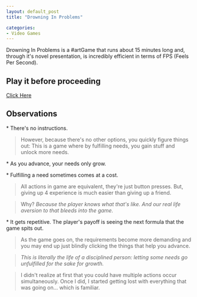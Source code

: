 ```yaml
---
layout: default_post
title: "Drowning In Problems"

categories:
- Video Games
---
```


Drowning In Problems is a #artGame that runs about 15 minutes long and, through it's novel presentation, is incredibly efficient in terms of FPS (Feels Per Second).

<!---
<!–end_preview–>
-->

Play it before proceeding
-----------
[Click Here](http://game.notch.net/drowning/)

Observations
-----------

\* There's no instructions.

> However, because there's no other options, you quickly figure things out: This is a game where by fulfilling needs, you gain stuff and unlock more needs.

\* As you advance, your needs only grow.

\* Fulfilling a need sometimes comes at a cost.

> All actions in game are equivalent, they're just button presses. But, giving up 4 experience is much easier than giving up a friend.

> Why? _Because the player knows what that's like. And our real life aversion to that bleeds into the game._

\* It gets repetitive. The player's payoff is seeing the next formula that the game spits out.

> As the game goes on, the requirements become more demanding and you may end up just blindly clicking the things that help you advance.

> _This is literally the life of a disciplined person: letting some needs go unfulfilled for the sake for growth._

> I didn't realize at first that you could have multiple actions occur simultaneously. Once I did, I started getting lost with everything that was going on... which is familiar.